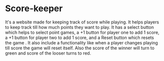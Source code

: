 # Score-keeper
It's a website made for keeping track of score while playing.
It helps players to keep track till how much points they want to play.
It has a select button which helps to select point games,
a +1 button for player one to add 1 score,
a +1 button for player two to add 1 score,
and a Reset button which resets the game .
It also include a functionality like when a player changes playing till score the game will reset itself.
Also the score of the winner will turn to green and score of the looser turns to red. 
